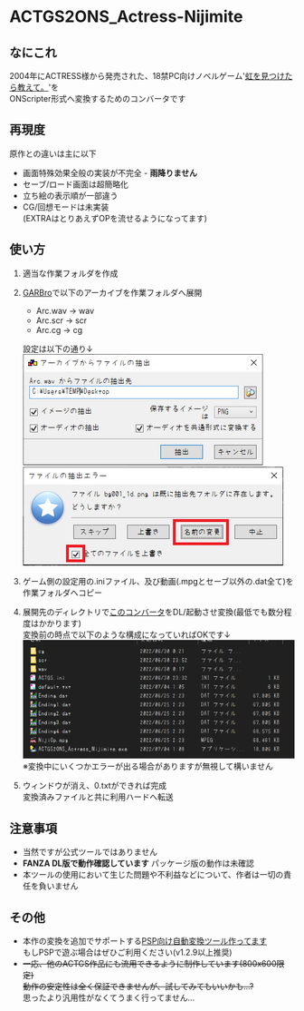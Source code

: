 # ACTGS2ONS_Actress-Nijimite
## なにこれ
  2004年にACTRESS様から発売された、18禁PC向けノベルゲーム'[虹を見つけたら教えて。](https://www.actress.ne.jp/products/nijimite/index.html)'を<br>
  ONScripter形式へ変換するためのコンバータです<br>

## 再現度
原作との違いは主に以下
 - 画面特殊効果全般の実装が不完全 - **雨降りません**
 - セーブ/ロード画面は超簡略化
 - 立ち絵の表示順が一部違う
 - CG/回想モードは未実装<br>
   (EXTRAはとりあえずOPを流せるようになってます)

## 使い方
 1. 適当な作業フォルダを作成
 2. [GARBro](https://drive.google.com/file/d/1gH9nNRxaz8GexN0B1hWyUc3o692bkWXX/view)で以下のアーカイブを作業フォルダへ展開<br>
    
     - Arc.wav → wav
     - Arc.scr → scr
     - Arc.cg → cg

     設定は以下の通り↓<br>
     ![](image1-1.png)<br>
     ![](image1-2.png)<br>
 3. ゲーム側の設定用の.iniファイル、及び動画(.mpgとセーブ以外の.dat全て)を作業フォルダへコピー
 4. 展開先のディレクトリで[このコンバータ](https://github.com/Prince-of-sea/ACTGS2ONS_Actress_Nijimite/releases/latest)をDL/起動させ変換(最低でも数分程度はかかります)<br>
    変換前の時点で以下のような構成になっていればOKです↓<br>
    ![](image2.png)<br>
    ※変換中にいくつかエラーが出る場合がありますが無視して構いません<br>
 5. ウィンドウが消え、0.txtができれば完成<br>
    変換済みファイルと共に利用ハードへ転送


## 注意事項
 - 当然ですが公式ツールではありません
 - __FANZA DL版で動作確認しています__ パッケージ版の動作は未確認
 - 本ツールの使用において生じた問題や不利益などについて、作者は一切の責任を負いません

## その他
 - 本作の変換を追加でサポートする[PSP向け自動変換ツール作ってます](https://github.com/Prince-of-sea/ONScripter_Multi_Converter)<br>
    もしPSPで遊ぶ場合はぜひご利用ください(v1.2.9以上推奨)
 - ~~一応、他のACTGS作品にも流用できるように制作しています(800x600限定)~~<br>
    ~~動作の安定性は全く保証できませんが、試してみてもいいかも...?~~<br>
    思ったより汎用性がなくてうまく行ってません...